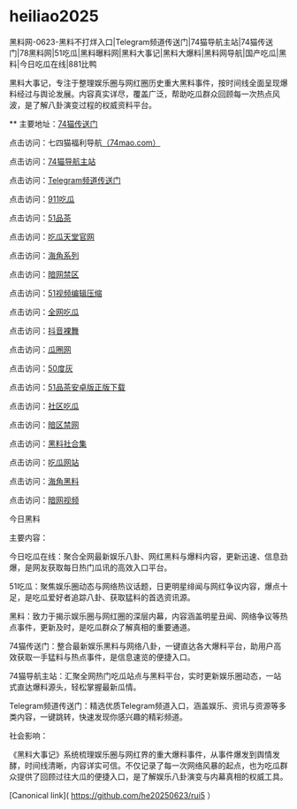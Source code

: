 # heiliao2025
黑料网-0623-黑料不打烊入口|Telegram频道传送门|74猫导航主站|74猫传送门|78黑料网|51吃瓜|黑料曝料网|黑料大事记|黑料大爆料|黑料网导航|国产吃瓜|黑料|今日吃瓜在线|881比鸭

黑料大事记，专注于整理娱乐圈与网红圈历史重大黑料事件，按时间线全面呈现爆料经过与舆论发展。内容真实详尽，覆盖广泛，帮助吃瓜群众回顾每一次热点风波，是了解八卦演变过程的权威资料平台。

** 主要地址：<a href="https://74mao.com/">74猫传送门</a>

点击访问：七四猫福利导航<a href="https://74mao.com/">（74mao.com）</a>

点击访问：<a href="https://74mao.com/">74猫导航主站</a>

点击访问：<a href="https://74mao.com/">Telegram频道传送门</a>

点击访问：<a href="https://cg9-03.pages.dev/">911吃瓜</a>

点击访问：<a href="https://pc7-22.pages.dev/">51品茶</a>

点击访问：<a href="https://cg7-17.pages.dev/">吃瓜天堂官网</a>

点击访问：<a href="https://hj-1259.pages.dev/">海角系列</a>

点击访问：<a href="https://aw4-04.pages.dev/">暗网禁区</a>

点击访问：<a href="https://hj-1298.pages.dev/">51视频编辑压缩</a>

点击访问：<a href="https://cg4-23.pages.dev/">全网吃瓜</a>

点击访问：<a href="https://dy9-08.pages.dev/">抖音裸舞</a>

点击访问：<a href="https://cg5-01.pages.dev/">瓜圈网</a>

点击访问：<a href="https://50dh-26.pages.dev/">50度灰</a>

点击访问：<a href="https://pc10-14.pages.dev/">51品茶安卓版正版下载</a>

点击访问：<a href="https://cg8-47.pages.dev/">社区吃瓜</a>

点击访问：<a href="https://aw5-08.pages.dev/">暗区禁网</a>

点击访问：<a href="https://hls-20.pages.dev/">黑料社合集</a>

点击访问：<a href="https://cg1-24.pages.dev/">吃瓜网站</a>

点击访问：<a href="https://hj-1217.pages.dev/">海角黑料</a>

点击访问：<a href="https://aw8-03.pages.dev/">暗网视频</a>

今日黑料

主要内容：

今日吃瓜在线：聚合全网最新娱乐八卦、网红黑料与爆料内容，更新迅速、信息劲爆，是网友获取每日热门瓜讯的高效入口平台。

51吃瓜：聚焦娱乐圈动态与网络热议话题，日更明星绯闻与网红争议内容，爆点十足，是吃瓜爱好者追踪八卦、获取猛料的首选资讯源。

黑料：致力于揭示娱乐圈与网红圈的深层内幕，内容涵盖明星丑闻、网络争议等热点事件，更新及时，是吃瓜群众了解真相的重要通道。

74猫传送门：整合最新娱乐黑料与网络八卦，一键直达各大爆料平台，助用户高效获取一手猛料与热点事件，是信息速览的便捷入口。

74猫导航主站：汇聚全网热门吃瓜站点与黑料平台，实时更新娱乐圈动态，一站式直达爆料源头，轻松掌握最新瓜情。

Telegram频道传送门：精选优质Telegram频道入口，涵盖娱乐、资讯与资源等多类内容，一键跳转，快速发现你感兴趣的精彩频道。

社会影响：

《黑料大事记》系统梳理娱乐圈与网红界的重大爆料事件，从事件爆发到舆情发酵，时间线清晰，内容详实可信。不仅记录了每一次网络风暴的起点，也为吃瓜群众提供了回顾过往大瓜的便捷入口，是了解娱乐八卦演变与内幕真相的权威工具。

[Canonical link]( https://github.com/he20250623/rui5 ）
